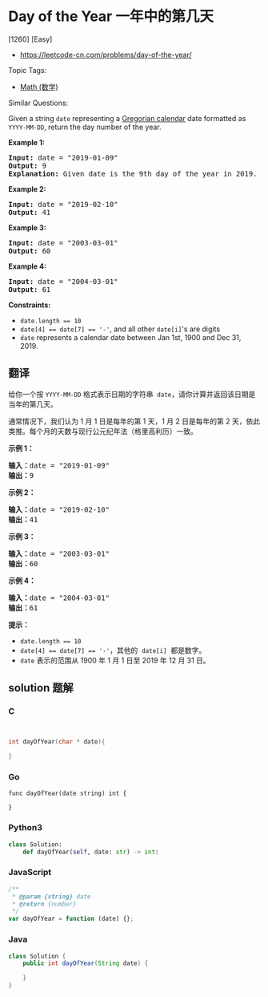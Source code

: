 # Day of the Year 一年中的第几天

[1260] [Easy]

- https://leetcode-cn.com/problems/day-of-the-year/

Topic Tags:

- [Math (数学)](https://leetcode-cn.com/tag/math/)

Similar Questions:

Given a string `date` representing a [Gregorian calendar](https://en.wikipedia.org/wiki/Gregorian_calendar) date formatted as `YYYY-MM-DD`, return the day number of the year.

**Example 1:**

<pre><strong>Input:</strong> date = "2019-01-09"
<strong>Output:</strong> 9
<strong>Explanation:</strong> Given date is the 9th day of the year in 2019.
</pre>

**Example 2:**

<pre><strong>Input:</strong> date = "2019-02-10"
<strong>Output:</strong> 41
</pre>

**Example 3:**

<pre><strong>Input:</strong> date = "2003-03-01"
<strong>Output:</strong> 60
</pre>

**Example 4:**

<pre><strong>Input:</strong> date = "2004-03-01"
<strong>Output:</strong> 61
</pre>

**Constraints:**

- `date.length == 10`
- `date[4] == date[7] == '-'`, and all other `date[i]`'s are digits
- `date` represents a calendar date between Jan 1st, 1900 and Dec 31, 2019.

## 翻译

给你一个按 `YYYY-MM-DD` 格式表示日期的字符串  `date`，请你计算并返回该日期是当年的第几天。

通常情况下，我们认为 1 月 1 日是每年的第 1 天，1 月 2 日是每年的第 2 天，依此类推。每个月的天数与现行公元纪年法（格里高利历）一致。

**示例 1：**

<pre><strong>输入：</strong>date = "2019-01-09"
<strong>输出：</strong>9
</pre>

**示例 2：**

<pre><strong>输入：</strong>date = "2019-02-10"
<strong>输出：</strong>41
</pre>

**示例 3：**

<pre><strong>输入：</strong>date = "2003-03-01"
<strong>输出：</strong>60
</pre>

**示例 4：**

<pre><strong>输入：</strong>date = "2004-03-01"
<strong>输出：</strong>61</pre>

**提示：**

- `date.length == 10`
- `date[4] == date[7] == '-'`，其他的  `date[i]`  都是数字。
- `date` 表示的范围从 1900 年 1 月 1 日至 2019 年 12 月 31 日。

## solution 题解

### C

```c


int dayOfYear(char * date){

}


```

### Go

```golang
func dayOfYear(date string) int {

}
```

### Python3

```python
class Solution:
    def dayOfYear(self, date: str) -> int:

```

### JavaScript

```javascript
/**
 * @param {string} date
 * @return {number}
 */
var dayOfYear = function (date) {};
```

### Java

```java
class Solution {
    public int dayOfYear(String date) {

    }
}
```
